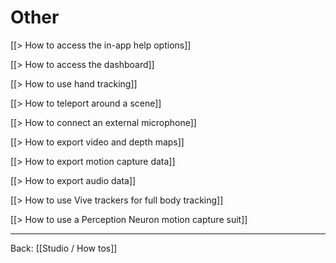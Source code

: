 # Other

[[> How to access the in-app help options]]

[[> How to access the dashboard]]

[[> How to use hand tracking]]

[[> How to teleport around a scene]]

[[> How to connect an external microphone]]

[[> How to export video and depth maps]]

[[> How to export motion capture data]]

[[> How to export audio data]]

<!--
[[> How to use Mixed Reality mode]]
-->

[[> How to use Vive trackers for full body tracking]]

[[> How to use a Perception Neuron motion capture suit]]

---

Back: [[Studio / How tos]]
